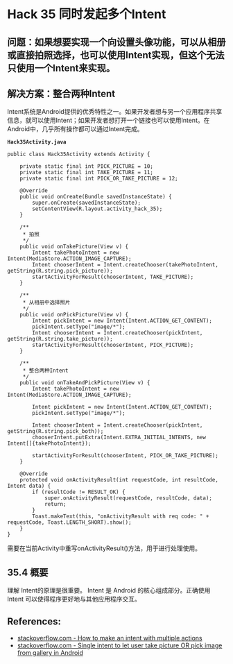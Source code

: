 # Hack 35 同时发起多个Intent
## 问题：如果想要实现一个向设置头像功能，可以从相册或直接拍照选择，也可以使用Intent实现，但这个无法只使用一个Intent来实现。
## 解决方案：整合两种Intent

Intent系统是Android提供的优秀特性之一。如果开发者想与另一个应用程序共享信息，就可以使用Intent；如果开发者想打开一个链接也可以使用Intent。在Android中，几乎所有操作都可以通过Intent完成。 

**`Hack35Activity.java`**

```
public class Hack35Activity extends Activity {

    private static final int PICK_PICTURE = 10;
    private static final int TAKE_PICTURE = 11;
    private static final int PICK_OR_TAKE_PICTURE = 12;

    @Override
    public void onCreate(Bundle savedInstanceState) {
        super.onCreate(savedInstanceState);
        setContentView(R.layout.activity_hack_35);
    }

    /**
     * 拍照
     */
    public void onTakePicture(View v) {
        Intent takePhotoIntent = new Intent(MediaStore.ACTION_IMAGE_CAPTURE);
        Intent chooserIntent = Intent.createChooser(takePhotoIntent, getString(R.string.pick_picture));
        startActivityForResult(chooserIntent, TAKE_PICTURE);
    }

    /**
     * 从相册中选择照片
     */
    public void onPickPicture(View v) {
        Intent pickIntent = new Intent(Intent.ACTION_GET_CONTENT);
        pickIntent.setType("image/*");
        Intent chooserIntent = Intent.createChooser(pickIntent, getString(R.string.take_picture));
        startActivityForResult(chooserIntent, PICK_PICTURE);
    }

    /**
     * 整合两种Intent
     */
    public void onTakeAndPickPicture(View v) {
        Intent takePhotoIntent = new Intent(MediaStore.ACTION_IMAGE_CAPTURE);

        Intent pickIntent = new Intent(Intent.ACTION_GET_CONTENT);
        pickIntent.setType("image/*");

        Intent chooserIntent = Intent.createChooser(pickIntent, getString(R.string.pick_both));
        chooserIntent.putExtra(Intent.EXTRA_INITIAL_INTENTS, new Intent[]{takePhotoIntent});

        startActivityForResult(chooserIntent, PICK_OR_TAKE_PICTURE);
    }

    @Override
    protected void onActivityResult(int requestCode, int resultCode, Intent data) {
        if (resultCode != RESULT_OK) {
            super.onActivityResult(requestCode, resultCode, data);
            return;
        }
        Toast.makeText(this, "onActivityResult with req code: " + requestCode, Toast.LENGTH_SHORT).show();
    }
}
```

需要在当前Activity中重写onActivityResult()方法，用于进行处理使用。   

## 35.4 概要    
理解 Intent的原理是很重要。 Intent 是 Android 的核心组成部分。正确使用 Intent 可以使得程序更好地与其他应用程序交互。

## References:   
- [stackoverflow.com - How to make an intent with multiple actions](https://stackoverflow.com/questions/11021021/how-to-make-an-intent-with-multiple-actions)
- [stackoverflow.com - Single intent to let user take picture OR pick image from gallery in Android](https://stackoverflow.com/questions/2708128/single-intent-to-let-user-take-picture-or-pick-image-from-gallery-in-android)